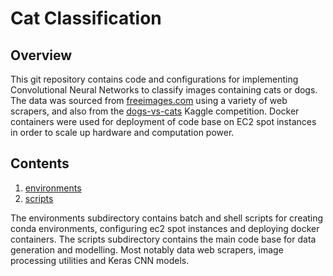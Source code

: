 # Cat Classification

## Overview

This git repository contains code and configurations for implementing Convolutional Neural Networks to classify images containing cats or dogs. The data was sourced from [freeimages.com](https://www.freeimages.com/) using a variety of web scrapers, and also from the [dogs-vs-cats](https://www.kaggle.com/competitions/dogs-vs-cats/overview) Kaggle competition. Docker containers were used for deployment of code base on EC2 spot instances in order to scale up hardware and computation power. 

## Contents

1. [environments](https://github.com/oislen/cat_classifier/tree/main/environments)
2. [scripts](https://github.com/oislen/cat_classifier/tree/main/scripts)

The environments subdirectory contains batch and shell scripts for creating conda environments, configuring ec2 spot instances and deploying docker containers. The scripts subdirectory contains the main code base for data generation and modelling. Most notably data web scrapers, image processing utilities and Keras CNN models.